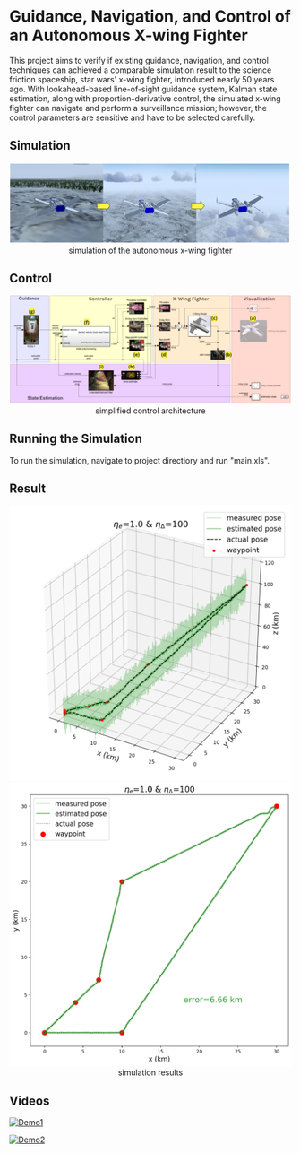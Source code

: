 # Guidance, Navigation, and Control of an Autonomous X-wing Fighter
This project aims to verify if existing guidance, navigation, and control techniques can achieved a comparable simulation result to the science friction spaceship, star wars' x-wing fighter, introduced nearly 50 years ago. With lookahead-based line-of-sight guidance system, Kalman state estimation, along with proportion-derivative control, the simulated x-wing fighter can navigate and perform a surveillance mission; however, the control parameters are sensitive and have to be selected carefully.

## Simulation
<p align="center">
  <img width=auto src="pictures/screenshots.PNG">
  simulation of the autonomous x-wing fighter
</p>

## Control 
<p align="center">
  <img width=auto src="pictures/overview.PNG">
  simplified control architecture
</p>


## Running the Simulation
To run the simulation, navigate to project directiory and run "main.xls".

## Result
<p align="center">
  <img width=auto src="pictures/lookahead_eta_10_100_3d.png">
  <img width=auto src="pictures/lookahead_eta_10_100_2d.png">
  simulation results
</p>


## Videos

[![Demo1](https://youtu.be/vUd8cK0Ot9s)](https://youtu.be/vUd8cK0Ot9s)

[![Demo2](https://youtu.be/I14YKMaBpRg)](https://youtu.be/I14YKMaBpRg)